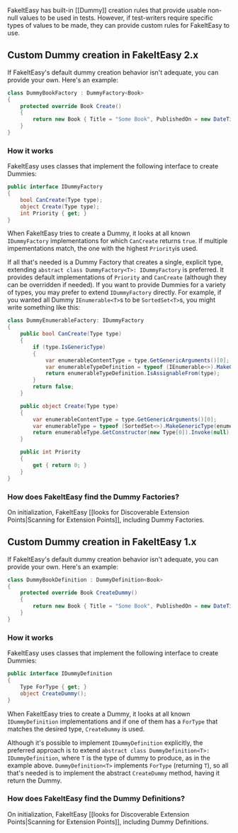 FakeItEasy has built-in [[Dummy]] creation rules that provide usable non-null values to be used in tests. However, if test-writers require specific types of values to be made, they can provide custom rules for FakeItEasy to use.

## Custom Dummy creation in FakeItEasy 2.x

If FakeItEasy's default dummy creation behavior isn't adequate, you can provide your own. Here's an example:

```csharp
class DummyBookFactory : DummyFactory<Book>
{
    protected override Book Create()
    {
        return new Book { Title = "Some Book", PublishedOn = new DateTime(2000, 1, 1) };
    }
}
```

### How it works

FakeItEasy uses classes that implement the following interface to create Dummies:

```csharp
public interface IDummyFactory
{
    bool CanCreate(Type type);
    object Create(Type type);
    int Priority { get; }
}
```

When FakeItEasy tries to create a Dummy, it looks at all known `IDummyFactory` implementations for which `CanCreate` returns `true`. If multiple impementations match, the one with the highest `Priority`is used.

If all that's needed is a Dummy Factory that creates a single, explicit type, extending `abstract class DummyFactory<T>: IDummyFactory` is preferred. It provides default implementations of `Priority` and `CanCreate` (although they can be overridden if needed). If you want to provide Dummies for a variety of types, you may prefer to extend `IDummyFactory` directly. For example, if you wanted all Dummy `IEnumerable<T>`s to be `SortedSet<T>`s, you might write something like this:

```csharp
class DummyEnumerableFactory: IDummyFactory
{
    public bool CanCreate(Type type)
    {
        if (type.IsGenericType)
        {
            var enumerableContentType = type.GetGenericArguments()[0];
            var enumerableTypeDefinition = typeof (IEnumerable<>).MakeGenericType(enumerableContentType);
            return enumerableTypeDefinition.IsAssignableFrom(type);
        }
        return false;
    }

    public object Create(Type type)
    {
        var enumerableContentType = type.GetGenericArguments()[0];
        var enumerableType = typeof (SortedSet<>).MakeGenericType(enumerableContentType);
        return enumerableType.GetConstructor(new Type[0]).Invoke(null);
    }

    public int Priority
    {
        get { return 0; }
    }
}
```

### How does FakeItEasy find the Dummy Factories?

On initialization, FakeItEasy [[looks for Discoverable Extension Points|Scanning for Extension Points]], including Dummy Factories.

## Custom Dummy creation in FakeItEasy 1.x

If FakeItEasy's default dummy creation behavior isn't adequate, you can provide your own. Here's an example:

```csharp
class DummyBookDefinition : DummyDefinition<Book>
{
    protected override Book CreateDummy()
    {
        return new Book { Title = "Some Book", PublishedOn = new DateTime(2000, 1, 1) };
    }
}
```

### How it works

FakeItEasy uses classes that implement the following interface to create Dummies:

```csharp
public interface IDummyDefinition
{
    Type ForType { get; }
    object CreateDummy();
}
```

When FakeItEasy tries to create a Dummy, it looks at all known `IDummyDefinition` implementations and if one of them has a `ForType` that matches the desired type, `CreateDummy` is used.

Although it's possible to implement `IDummyDefinition` explicitly, the preferred approach is to extend `abstract class DummyDefinition<T>: IDummyDefinition`, where `T` is the type of dummy to produce, as in the example above. `DummyDefinition<T>` implements `ForType` (returning `T`), so all that's needed is to implement the abstract `CreateDummy` method, having it return the Dummy.

### How does FakeItEasy find the Dummy Definitions?

On initialization, FakeItEasy [[looks for Discoverable Extension Points|Scanning for Extension Points]], including Dummy Definitions.

